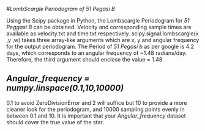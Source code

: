 #*LombScargle Periodogram of 51 Pegasi B*

Using the Scipy package in Python, the Lombscargle Periodogram for *51 Peggasi B* can be obtained.
Velocity and corresponding sample times are available as velocity.txt and time.txt respectively.
scipy.signal.lombscargle(x ,y ,w) takes three array-like arguments which are x, y and angular frequency for the output periodogram.
The Period of *51 Pegasi b* as per google is 4.2 days, which corresponds to an angular frequency of ~1.48 radians/day.
Therefore, the third argument should enclose the value = 1.48

## *Angular_frequency =  numpy.linspace(0.1,10,10000)*
0.1 to avoid ZeroDivisionError and 2 will suffice but 10 to provide a more cleaner look for the periodogram, and 10000 sampling points evenly in between 0.1 and 10.
It is important that your *Angular_frequency* dataset should cover the true value of the star.
